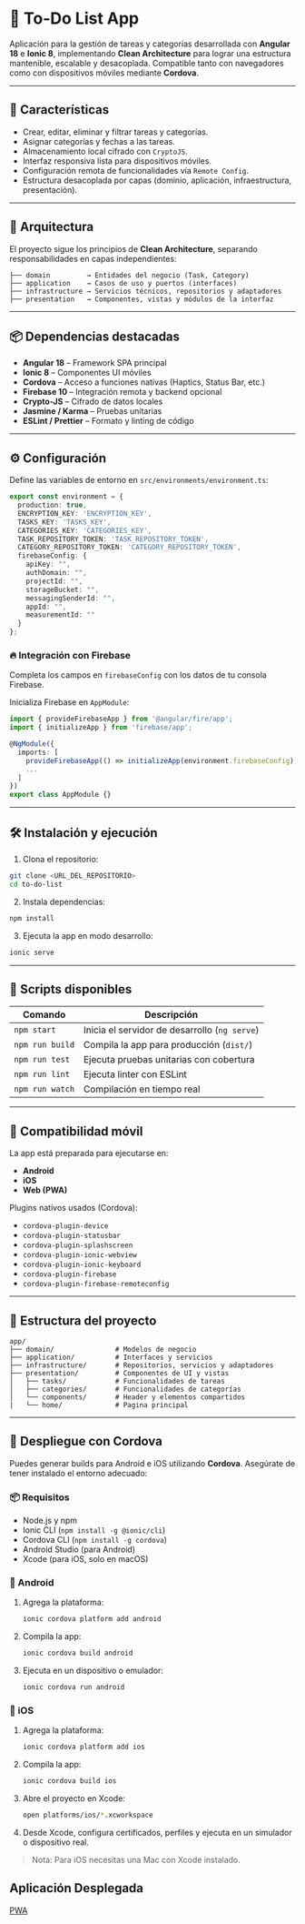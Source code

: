 # 📝 To-Do List App

Aplicación para la gestión de tareas y categorías desarrollada con **Angular 18** e **Ionic 8**, implementando **Clean Architecture** para lograr una estructura mantenible, escalable y desacoplada. Compatible tanto con navegadores como con dispositivos móviles mediante **Cordova**.

---

## 🚀 Características

- Crear, editar, eliminar y filtrar tareas y categorías.
- Asignar categorías y fechas a las tareas.
- Almacenamiento local cifrado con `CryptoJS`.
- Interfaz responsiva lista para dispositivos móviles.
- Configuración remota de funcionalidades vía `Remote Config`.
- Estructura desacoplada por capas (dominio, aplicación, infraestructura, presentación).

---

## 🧱 Arquitectura

El proyecto sigue los principios de **Clean Architecture**, separando responsabilidades en capas independientes:

```
├── domain         → Entidades del negocio (Task, Category)
├── application    → Casos de uso y puertos (interfaces)
├── infrastructure → Servicios técnicos, repositorios y adaptadores
├── presentation   → Componentes, vistas y módulos de la interfaz
```

---

## 📦 Dependencias destacadas

- **Angular 18** – Framework SPA principal
- **Ionic 8** – Componentes UI móviles
- **Cordova** – Acceso a funciones nativas (Haptics, Status Bar, etc.)
- **Firebase 10** – Integración remota y backend opcional
- **Crypto-JS** – Cifrado de datos locales
- **Jasmine / Karma** – Pruebas unitarias
- **ESLint / Prettier** – Formato y linting de código

---

## ⚙️ Configuración

Define las variables de entorno en `src/environments/environment.ts`:

```ts
export const environment = {
  production: true,
  ENCRYPTION_KEY: 'ENCRYPTION_KEY',
  TASKS_KEY: 'TASKS_KEY',
  CATEGORIES_KEY: 'CATEGORIES_KEY',
  TASK_REPOSITORY_TOKEN: 'TASK_REPOSITORY_TOKEN',
  CATEGORY_REPOSITORY_TOKEN: 'CATEGORY_REPOSITORY_TOKEN',
  firebaseConfig: {
    apiKey: "",
    authDomain: "",
    projectId: "",
    storageBucket: "",
    messagingSenderId: "",
    appId: "",
    measurementId: ""
  }
};
```

### 🔥 Integración con Firebase

Completa los campos en `firebaseConfig` con los datos de tu consola Firebase.

Inicializa Firebase en `AppModule`:

```ts
import { provideFirebaseApp } from '@angular/fire/app';
import { initializeApp } from 'firebase/app';

@NgModule({
  imports: [
    provideFirebaseApp(() => initializeApp(environment.firebaseConfig)),
    ...
  ]
})
export class AppModule {}
```

---

## 🛠️ Instalación y ejecución

1. Clona el repositorio:

```bash
git clone <URL_DEL_REPOSITORIO>
cd to-do-list
```

2. Instala dependencias:

```bash
npm install
```

3. Ejecuta la app en modo desarrollo:

```bash
ionic serve
```

---

## 🧪 Scripts disponibles

| Comando                | Descripción                                      |
|------------------------|--------------------------------------------------|
| `npm start`            | Inicia el servidor de desarrollo (`ng serve`)    |
| `npm run build`        | Compila la app para producción (`dist/`)         |
| `npm run test`         | Ejecuta pruebas unitarias con cobertura          |
| `npm run lint`         | Ejecuta linter con ESLint                        |
| `npm run watch`        | Compilación en tiempo real                       |

---

## 📱 Compatibilidad móvil

La app está preparada para ejecutarse en:

- **Android**
- **iOS**
- **Web (PWA)**

Plugins nativos usados (Cordova):

- `cordova-plugin-device`
- `cordova-plugin-statusbar`
- `cordova-plugin-splashscreen`
- `cordova-plugin-ionic-webview`
- `cordova-plugin-ionic-keyboard`
- `cordova-plugin-firebase`
- `cordova-plugin-firebase-remoteconfig`

---

## 📂 Estructura del proyecto

```
app/
├── domain/               # Modelos de negocio
├── application/          # Interfaces y servicios
├── infrastructure/       # Repositorios, servicios y adaptadores
├── presentation/         # Componentes de UI y vistas
│   ├── tasks/            # Funcionalidades de tareas
│   ├── categories/       # Funcionalidades de categorías
│   └── components/       # Header y elementos compartidos
|   └── home/             # Pagina principal
```

---

## 📲 Despliegue con Cordova

Puedes generar builds para Android e iOS utilizando **Cordova**. Asegúrate de tener instalado el entorno adecuado:

### 📦 Requisitos

- Node.js y npm
- Ionic CLI (`npm install -g @ionic/cli`)
- Cordova CLI (`npm install -g cordova`)
- Android Studio (para Android)
- Xcode (para iOS, solo en macOS)

### 📱 Android

1. Agrega la plataforma:

   ```bash
   ionic cordova platform add android
   ```

2. Compila la app:

   ```bash
   ionic cordova build android
   ```

3. Ejecuta en un dispositivo o emulador:

   ```bash
   ionic cordova run android
   ```

### 🍏 iOS

1. Agrega la plataforma:

   ```bash
   ionic cordova platform add ios
   ```

2. Compila la app:

   ```bash
   ionic cordova build ios
   ```

3. Abre el proyecto en Xcode:

   ```bash
   open platforms/ios/*.xcworkspace
   ```

4. Desde Xcode, configura certificados, perfiles y ejecuta en un simulador o dispositivo real.

> Nota: Para iOS necesitas una Mac con Xcode instalado.
## Aplicación Desplegada

[PWA](https://to-do-list-52b84.web.app/home/tasks)